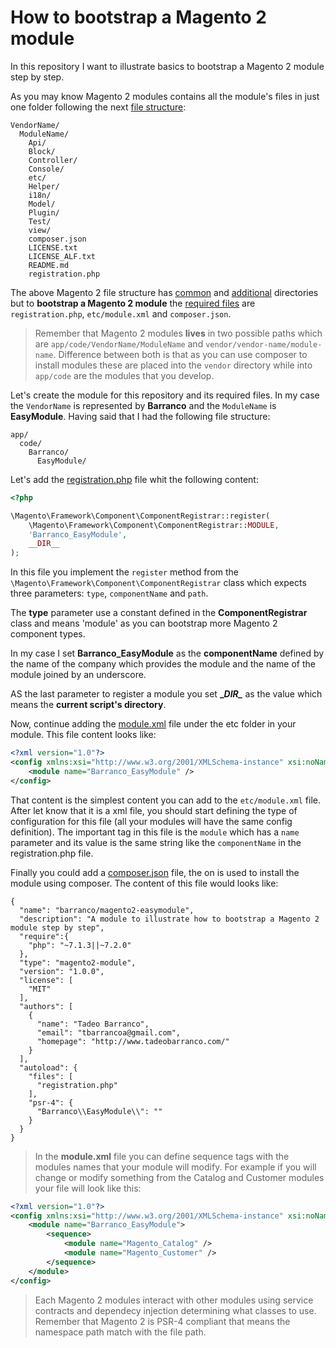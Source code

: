 # How to bootstrap a Magento 2 module

In this repository I want to illustrate basics to bootstrap a Magento 2 module step by step.

As you may know Magento 2 modules contains all the module's files in just one folder following the next [file structure](https://devdocs.magento.com/guides/v2.3/extension-dev-guide/build/module-file-structure.html#module-file-structure):

```
VendorName/
  ModuleName/
    Api/
    Block/
    Controller/
    Console/
    etc/
    Helper/
    i18n/
    Model/
    Plugin/
    Test/
    view/
    composer.json
    LICENSE.txt
    LICENSE_ALF.txt
    README.md
    registration.php
```

The above Magento 2 file structure has [common](https://devdocs.magento.com/guides/v2.3/extension-dev-guide/build/module-file-structure.html#common-directories) and [additional](https://devdocs.magento.com/guides/v2.3/extension-dev-guide/build/module-file-structure.html#additional-directories) directories but to **bootstrap a Magento 2 module** the [required files](https://devdocs.magento.com/guides/v2.3/extension-dev-guide/build/module-file-structure.html#required-files) are `registration.php`, `etc/module.xml` and `composer.json`.

> Remember that Magento 2 modules **lives** in two possible paths which are `app/code/VendorName/ModuleName` and `vendor/vendor-name/module-name`. Difference between both is that as you can use composer to install modules these are placed into the `vendor` directory while into `app/code` are the modules that you develop. 

Let's create the module for this repository and its required files. In my case the `VendorName` is represented by **Barranco** and the `ModuleName` is **EasyModule**. Having said that I had the following file structure:

```
app/
  code/
    Barranco/
      EasyModule/
```

Let's add the [registration.php](https://github.com/tadeobarranco/magento2-easy-module/commit/b8a0320) file whit the following content:

```php
<?php

\Magento\Framework\Component\ComponentRegistrar::register(
    \Magento\Framework\Component\ComponentRegistrar::MODULE,
    'Barranco_EasyModule',
    __DIR__
);
```

In this file you implement the `register` method from the `\Magento\Framework\Component\ComponentRegistrar` class which expects three parameters: `type`, `componentName` and `path`.

The **type** parameter use a constant defined in the **ComponentRegistrar** class and means 'module' as you can bootstrap more Magento 2 component types.

In my case I set **Barranco_EasyModule** as the **componentName** defined by the name of the company which provides the module and the name of the module joined by an underscore.

AS the last parameter to register a module you set **\__DIR\__** as the value which means the **current script's directory**.

Now, continue adding the [module.xml](https://github.com/tadeobarranco/magento2-easy-module/commit/ac2a349) file under the etc folder in your module. This file content looks like:

```xml
<?xml version="1.0"?>
<config xmlns:xsi="http://www.w3.org/2001/XMLSchema-instance" xsi:noNamespaceSchemaLocation="urn:magento:framework:Module/etc/module.xsd">
    <module name="Barranco_EasyModule" />
</config>
```

That content is the simplest content you can add to the `etc/module.xml` file. After let know that it is a xml file, you should start defining the type of configuration for this file (all your modules will have the same config definition). The important tag in this file is the `module` which has a `name` parameter and its value is the same string like the `componentName` in the registration.php file.

Finally you could add a [composer.json](https://github.com/tadeobarranco/magento2-easy-module/commit/c1984c6) file, the on is used to install the module using composer. The content of this file would looks like:

```composer
{
  "name": "barranco/magento2-easymodule",
  "description": "A module to illustrate how to bootstrap a Magento 2 module step by step",
  "require":{
    "php": "~7.1.3||~7.2.0"
  },
  "type": "magento2-module",
  "version": "1.0.0",
  "license": [
    "MIT"
  ],
  "authors": [
    {
      "name": "Tadeo Barranco",
      "email": "tbarrancoa@gmail.com",
      "homepage": "http://www.tadeobarranco.com/"
    }
  ],
  "autoload": {
    "files": [
      "registration.php"
    ],
    "psr-4": {
      "Barranco\\EasyModule\\": ""
    }
  }
}
```

> In the **module.xml** file you can define sequence tags with the modules names that your module will modify. For example if you will change or modify something from the Catalog and Customer modules your file will look like this:

```xml
<?xml version="1.0"?>
<config xmlns:xsi="http://www.w3.org/2001/XMLSchema-instance" xsi:noNamespaceSchemaLocation="urn:magento:framework:Module/etc/module.xsd">
    <module name="Barranco_EasyModule">
        <sequence>
            <module name="Magento_Catalog" />
            <module name="Magento_Customer" />
        </sequence>
    </module>
</config>
```

> Each Magento 2 modules interact with other modules using service contracts and dependecy injection determining what classes to use. Remember that Magento 2 is PSR-4 compliant that means the namespace path match with the file path. 